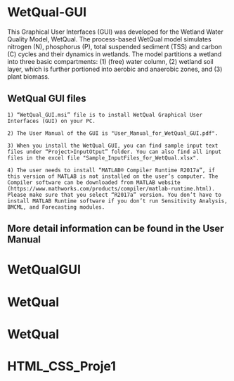 # WetQual-GUI

This  Graphical  User  Interfaces  (GUI)  was developed  for  the  Wetland  Water  Quality  Model, WetQual. The process-based WetQual model  simulates  nitrogen  (N),  phosphorus  (P),  total  suspended  sediment  (TSS)  and  carbon  (C)  cycles  and  their  dynamics  in  wetlands.  The  model  partitions  a  wetland  into  three  basic  compartments:  (1)  (free)  water  column,  (2)  wetland  soil  layer,  which  is  further  portioned  into  aerobic and anaerobic zones, and (3) plant biomass.

## WetQual GUI files

    1) “WetQual_GUI.msi” file is to install WetQual Graphical User Interfaces (GUI) on your PC.

    2) The User Manual of the GUI is "User_Manual_for_WetQual_GUI.pdf".

    3) When you install the WetQual GUI, you can find sample input text files under “Project>InputOtput” folder. You can also find all input files in the excel file "Sample_InputFiles_for_WetQual.xlsx".

    4) The user needs to install “MATLAB® Compiler Runtime R2017a”, if this version of MATLAB is not installed on the user’s computer. The Compiler software can be downloaded from MATLAB website (https://www.mathworks.com/products/compiler/matlab-runtime.html). Please make sure that you select “R2017a” version. You don’t have to install MATLAB Runtime software if you don’t run Sensitivity Analysis, BMCML, and Forecasting modules.

## More detail information can be found in the User Manual
# WetQualGUI
# WetQual
# WetQual
# HTML_CSS_Proje1

